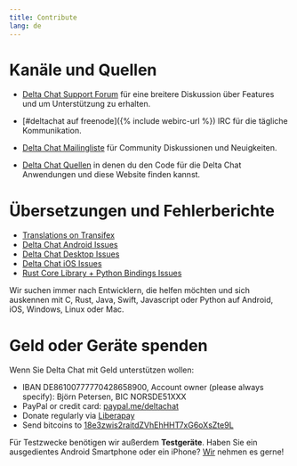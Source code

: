 ```yaml
---
title: Contribute
lang: de
---
```


# Kanäle und Quellen

- [Delta Chat Support Forum](https://support.delta.chat) für eine breitere
Diskussion über Features und um Unterstützung zu erhalten.

- [#deltachat auf freenode]({% include webirc-url %}) IRC für die tägliche Kommunikation.

- [Delta Chat Mailingliste](https://lists.codespeak.net/postorius/lists/delta.codespeak.net/) 
  für Community Diskussionen und Neuigkeiten.

- [Delta Chat Quellen](https://github.com/deltachat/) in denen du
  den Code für die Delta Chat Anwendungen und diese Website finden kannst.

# Übersetzungen und Fehlerberichte

- [Translations on Transifex](https://www.transifex.com/delta-chat/public/)
- [Delta Chat Android Issues](https://github.com/deltachat/deltachat-android/issues)
- [Delta Chat Desktop Issues](https://github.com/deltachat/deltachat-desktop/issues)
- [Delta Chat iOS Issues](https://github.com/deltachat/deltachat-ios/issues)
- [Rust Core Library + Python Bindings Issues](https://github.com/deltachat/deltachat-core-rust/issues)

Wir suchen immer nach Entwicklern, die helfen möchten und sich auskennen mit 
C, Rust, Java, Swift, Javascript oder Python auf Android, iOS, Windows, Linux oder Mac.


# Geld oder Geräte spenden

Wenn Sie Delta Chat mit Geld unterstützen wollen:

- IBAN DE86100777770428658900, Account owner (please always specify): Björn Petersen, BIC NORSDE51XXX
- PayPal or credit card: [paypal.me/deltachat](https://paypal.me/deltachat/20)
- Donate regularly via [Liberapay](https://liberapay.com/delta.chat/)
- Send bitcoins to [18e3zwis2raitdZVhEhHHT7xG6oXsZte9L](bitcoin:18e3zwis2raitdZVhEhHHT7xG6oXsZte9L)

Für Testzwecke benötigen wir außerdem **Testgeräte**. Haben Sie ein ausgedientes Android Smartphone oder ein iPhone?
[Wir](imprint) nehmen es gerne!
